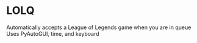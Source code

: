 # LOLQ
Automatically accepts a League of Legends game when you are in queue <br>
Uses PyAutoGUI, time, and keyboard
